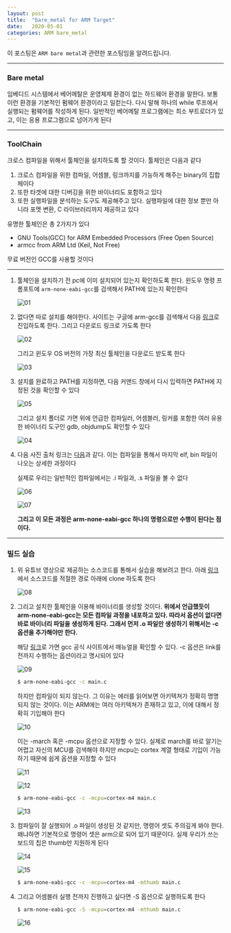 ```yaml
---
layout: post
title:  "bare_metal for ARM Target"
date:   2020-05-01
categories: ARM bare_metal
---
```


이 포스팅은 `ARM bare metal`과 관련한 포스팅임을 알려드립니다.

---
### Bare metal

임베디드 시스템에서 베어메탈은 운영체제 환경이 없는 하드웨어 환경을 말한다. 보통 이런 환경을 기본적인 펌웨어 환경이라고 일컫는다. 다시 말해 하나의 while 루프에서 실행되는 펌웨어를 작성하게 된다. 일반적인 베어메탈 프로그램에는 최소 부트로더가 있고, 이는 응용 프로그램으로 넘어가게 된다




---
### ToolChain

크로스 컴파일을 위해서 툴체인을 설치하도록 할 것이다. 툴체인은 다음과 같다

1. 크로스 컴파일을 위한 컴파일, 어셈블, 링크까지를 가능하게 해주는 binary의 집합체이다
2. 또한 타겟에 대한 디버깅을 위한 바이너리도 포함하고 있다
3. 또한 실행파일을 분석하는 도구도 제공해주고 있다. 실행파일에 대한 정보 뿐만 아니라 포멧 변환, C 라이브러리까지 제공하고 있다

유명한 툴체인은 총 2가지가 있다

* GNU Tools(GCC) for ARM Embedded Processors (Free Open Source)
* armcc from ARM Ltd (Keil, Not Free)

무료 버전인 GCC를 사용할 것이다

---

1. 툴체인을 설치하기 전 pc에 이미 설치되어 있는지 확인하도록 한다. 윈도우 명령 프롬포트에 `arm-none-eabi-gcc`를 검색해서 PATH에 있는지 확인한다


    ![01](https://drive.google.com/uc?id=1Q4-I0z-DPD2rPWxFlY8ZgSq7u1LOOSCA)


2. 없다면 따로 설치를 해야한다. 사이트는 구글에 arm-gcc를 검색해서 다음 [링크](https://developer.arm.com/tools-and-software/open-source-software/developer-tools/gnu-toolchain/gnu-rm)로 진입하도록 한다. 그리고 다운로드 링크로 가도록 한다


    ![02](https://drive.google.com/uc?id=1_frO8NmaSUTzHO_-WyGYVFYxuvD1R3ZT)


    그리고 윈도우 OS 버전의 가장 최신 툴체인을 다운로드 받도록 한다


    ![03](https://drive.google.com/uc?id=1Ul5nsml1OSD396mRMVPBdlHi7W0TiPKl)


3. 설치를 완료하고 PATH를 지정하면, 다음 커맨드 창에서 다시 입력하면 PATH에 지정된 것을 확인할 수 있다


    ![05](https://drive.google.com/uc?id=1Qkto_B4dzThb_V1xeBs0rylkMWZEBmDO)

    그리고 설치 폴더로 가면 위에 언급한 컴파일러, 어셈블러, 링커를 포함한 여러 유용한 바이너리 도구인 gdb, objdump도 확인할 수 있다

    ![04](https://drive.google.com/uc?id=1glB9BfX5F_f92R3BwYDHG_zMWwAoTn6s)


4. 다음 사진 출처 링크는 [다음](https://www.youtube.com/watch?v=qWqlkCLmZoE)과 같다. 이는 컴파일을 통해서 마지막 elf, bin 파일이 나오는 상세한 과정이다

    실제로 우리는 일반적인 컴파일에서는 .i 파일과, .s 파일을 볼 수 없다

    ![06](https://drive.google.com/uc?id=1htwYQkHBoI2osa9y0QUIAnSVp2hRHCAe)


    ![07](https://drive.google.com/uc?id=1DegfXl2S_83VOEcVfpqU9YJFwyaHDT5Y)


    __그리고 이 모든 과정은 arm-none-eabi-gcc 하나의 명령으로만 수행이 된다는 점이다.__


---
### 빌드 실습

1. 위 유튜브 영상으로 제공하는 소스코드를 통해서 실습을 해보려고 한다. 아래 [링크](https://github.com/niekiran/baremetalembedded)에서 소스코드를 적절한 경로 아래에 clone 하도록 한다


    ![08](https://drive.google.com/uc?id=1B5eXaNGhDRDWFxtLo9j6RgnEMpTggLdx)


2. 그리고 설치한 툴체인을 이용해 바이너리를 생성할 것이다. __위에서 언급했듯이 arm-none-eabi-gcc는 모든 컴파일 과정을 내포하고 있다. 따라서 옵션이 없다면 바로 바이너리 파일을 생성하게 된다. 그래서 먼저 .o 파일만 생성하기 위해서는 -c 옵션을 추가해야만 한다.__


    해당 [링크](https://gcc.gnu.org/onlinedocs/gcc-9.3.0/gcc/Overall-Options.html#Overall-Options)로 가면 gcc 공식 사이트에서 매뉴얼을 확인할 수 있다. -c 옵션은 link를 전까지 수행하는 옵션이라고 명시되어 있다


    ![09](https://drive.google.com/uc?id=1j1W2rIqg4bUahilzlEAFkUUsZuWwlXsC)


    ```bash
    $ arm-none-eabi-gcc -c main.c
    ```

    하지만 컴파일이 되지 않는다. 그 이유는 에러를 읽어보면 아키텍쳐가 정확히 명명되지 않는 것이다. 이는 ARM에는 여러 아키텍쳐가 존재하고 있고, 이에 대해서 정확히 기입해야 한다


    ![10](https://drive.google.com/uc?id=1UYhOUmS6Ah8cjMkBoYSDEPLAUjqqvNRx)


    이는 -march 혹은 -mcpu 옵션으로 지정할 수 있다. 실제로 march를 바로 알기는 어렵고 자신의 MCU를 검색해야 하지만 mcpu는 cortex 계열 형태로 기입이 가능하기 때문에 쉽게 옵션을 지정할 수 있다


    ![11](https://drive.google.com/uc?id=1tF6jzWwEYaW10zKbPZ-Vl7XvNlv_MU1I)


    ![12](https://drive.google.com/uc?id=1PAt8Rodo4_e0x_vxOQH9ReiHZyE8IUru)
    

    ```bash
    $ arm-none-eabi-gcc -c -mcpu=cortex-m4 main.c
    ```


    ![13](https://drive.google.com/uc?id=1zfSDHbXG8HaEjNtGJpi2rCH_c3HK-gv2)


3. 컴파일이 잘 실행되어 .o 파일이 생성된 것 같지만, 명령어 셋도 주의깊게 봐야 한다. 왜냐하면 기본적으로 명령어 셋은 arm으로 되어 있기 때문이다. 실제 우리가 쓰는 보드의 칩은 thumb만 지원하게 된다


    ![14](https://drive.google.com/uc?id=1XA4sA098cGg0h-jN1Yfci-H3dLqB-HxD)


    ![15](https://drive.google.com/uc?id=1LhtruLJxttXudVcvaRWxlLa2Ge-i5CFy)


    ```bash
    $ arm-none-eabi-gcc -c -mcpu=cortex-m4 -mthumb main.c
    ```

4. 그리고 어셈블러 실행 전까지 진행하고 싶다면 -S 옵션으로 실행하도록 한다


    ```bash
    $ arm-none-eabi-gcc -S -mcpu=cortex-m4 -mthumb main.c
    ```

    ![16](https://drive.google.com/uc?id=1ep9Gl2gzl1ospgcGJWcKNCbfNwTsi6Yu)

